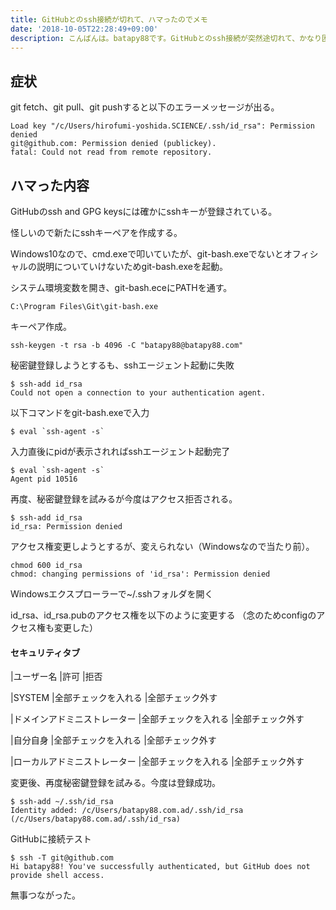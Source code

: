 ```yaml
---
title: GitHubとのssh接続が切れて、ハマったのでメモ
date: '2018-10-05T22:28:49+09:00'
description: こんばんは。batapy88です。GitHubとのssh接続が突然途切れて、かなり困ったのでそのときのメモです。同じように困ってる人の役に立てれば。
---
```

## 症状

git fetch、git pull、git pushすると以下のエラーメッセージが出る。

```
Load key "/c/Users/hirofumi-yoshida.SCIENCE/.ssh/id_rsa": Permission denied
git@github.com: Permission denied (publickey).
fatal: Could not read from remote repository.
```

## ハマった内容

GitHubのssh and GPG keysには確かにsshキーが登録されている。

怪しいので新たにsshキーペアを作成する。

Windows10なので、cmd.exeで叩いていたが、git-bash.exeでないとオフィシャルの説明についていけないためgit-bash.exeを起動。

システム環境変数を開き、git-bash.eceにPATHを通す。

```
C:\Program Files\Git\git-bash.exe
```

キーペア作成。

```
ssh-keygen -t rsa -b 4096 -C "batapy88@batapy88.com"
```

秘密鍵登録しようとするも、sshエージェント起動に失敗

```
$ ssh-add id_rsa
Could not open a connection to your authentication agent.
```

以下コマンドをgit-bash.exeで入力

```
$ eval `ssh-agent -s`
```

入力直後にpidが表示されればsshエージェント起動完了

```
$ eval `ssh-agent -s`
Agent pid 10516
```

再度、秘密鍵登録を試みるが今度はアクセス拒否される。

```
$ ssh-add id_rsa
id_rsa: Permission denied
```

アクセス権変更しようとするが、変えられない（Windowsなので当たり前）。

```
chmod 600 id_rsa
chmod: changing permissions of 'id_rsa': Permission denied
```

Windowsエクスプローラーで~/.sshフォルダを開く

id_rsa、id_rsa.pubのアクセス権を以下のように変更する
（念のためconfigのアクセス権も変更した）

#### セキュリティタブ

\|ユーザー名 |許可 |拒否

\|SYSTEM |全部チェックを入れる |全部チェック外す

\|ドメインアドミニストレーター |全部チェックを入れる |全部チェック外す

\|自分自身 |全部チェックを入れる |全部チェック外す

\|ローカルアドミニストレーター |全部チェックを入れる |全部チェック外す


変更後、再度秘密鍵登録を試みる。今度は登録成功。

```
$ ssh-add ~/.ssh/id_rsa
Identity added: /c/Users/batapy88.com.ad/.ssh/id_rsa (/c/Users/batapy88.com.ad/.ssh/id_rsa)
```

GitHubに接続テスト

```
$ ssh -T git@github.com
Hi batapy88! You've successfully authenticated, but GitHub does not provide shell access.
```

無事つながった。
